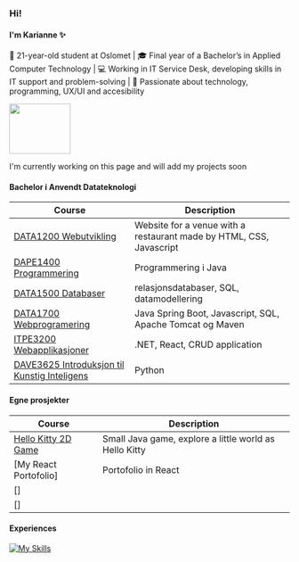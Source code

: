 ### Hi!
#### I'm Karianne ✨

🌟 21-year-old student at Oslomet | 🎓 Final year of a Bachelor’s in Applied Computer Technology | 💻 Working in IT Service Desk, developing skills in IT support and problem-solving | 🎀 Passionate about technology, programming, UX/UI and accesibility 

<img src="https://media.giphy.com/media/2IudUHdI075HL02Pkk/giphy.gif" width="110" height="90" />


I'm currently working on this page and will add my projects soon

#### Bachelor i Anvendt Datateknologi

| Course | Description |
| --- | --- |
| [DATA1200 Webutvikling](https://github.com/kariannegle/Eksamen) | Website for a venue with a restaurant made by HTML, CSS, Javascript |
| [DAPE1400 Programmering](https://github.com/kariannegle/DAPE1400Programering)| Programmering i Java |
| [DATA1500 Databaser](https://github.com/kariannegle/Databaser) | relasjonsdatabaser, SQL, datamodellering|
| [DATA1700 Webprogramering](https://github.com/kariannegle/Webprogramering) | Java Spring Boot, Javascript, SQL, Apache Tomcat og Maven |
| [ITPE3200 Webapplikasjoner](https://github.com/kariannegle/MyShop) | .NET, React, CRUD application |
| [DAVE3625 Introduksjon til Kunstig Inteligens](https://github.com/kariannegle/IntroduksjonKI) | Python|

#### Egne prosjekter
| Course | Description |
| --- | --- |
| [Hello Kitty 2D Game](https://github.com/kariannegle/Game2D)| Small Java game, explore a little world as Hello Kitty |
| [My React Portofolio]| Portofolio in React |
| []|  |
| []|  |

#### Experiences
[![My Skills](https://skillicons.dev/icons?i=java,html,css,javascript,nodejs,figma,anaconda,azure,bootstrap,dotnet,react,linux,py&theme=light)](https://skillicons.dev)

